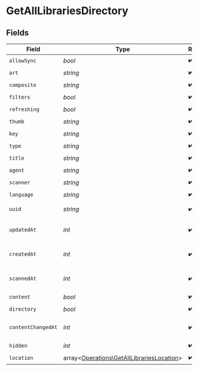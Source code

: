 # GetAllLibrariesDirectory


## Fields

| Field                                                                                           | Type                                                                                            | Required                                                                                        | Description                                                                                     | Example                                                                                         |
| ----------------------------------------------------------------------------------------------- | ----------------------------------------------------------------------------------------------- | ----------------------------------------------------------------------------------------------- | ----------------------------------------------------------------------------------------------- | ----------------------------------------------------------------------------------------------- |
| `allowSync`                                                                                     | *bool*                                                                                          | :heavy_check_mark:                                                                              | N/A                                                                                             | true                                                                                            |
| `art`                                                                                           | *string*                                                                                        | :heavy_check_mark:                                                                              | N/A                                                                                             | /:/resources/movie-fanart.jpg                                                                   |
| `composite`                                                                                     | *string*                                                                                        | :heavy_check_mark:                                                                              | N/A                                                                                             | /library/sections/1/composite/1705615584                                                        |
| `filters`                                                                                       | *bool*                                                                                          | :heavy_check_mark:                                                                              | N/A                                                                                             | true                                                                                            |
| `refreshing`                                                                                    | *bool*                                                                                          | :heavy_check_mark:                                                                              | N/A                                                                                             | false                                                                                           |
| `thumb`                                                                                         | *string*                                                                                        | :heavy_check_mark:                                                                              | N/A                                                                                             | /:/resources/movie.png                                                                          |
| `key`                                                                                           | *string*                                                                                        | :heavy_check_mark:                                                                              | N/A                                                                                             | 1                                                                                               |
| `type`                                                                                          | *string*                                                                                        | :heavy_check_mark:                                                                              | N/A                                                                                             | movie                                                                                           |
| `title`                                                                                         | *string*                                                                                        | :heavy_check_mark:                                                                              | N/A                                                                                             | Movies                                                                                          |
| `agent`                                                                                         | *string*                                                                                        | :heavy_check_mark:                                                                              | N/A                                                                                             | tv.plex.agents.movie                                                                            |
| `scanner`                                                                                       | *string*                                                                                        | :heavy_check_mark:                                                                              | N/A                                                                                             | Plex Movie                                                                                      |
| `language`                                                                                      | *string*                                                                                        | :heavy_check_mark:                                                                              | N/A                                                                                             | en-US                                                                                           |
| `uuid`                                                                                          | *string*                                                                                        | :heavy_check_mark:                                                                              | N/A                                                                                             | 322a231a-b7f7-49f5-920f-14c61199cd30                                                            |
| `updatedAt`                                                                                     | *int*                                                                                           | :heavy_check_mark:                                                                              | Unix epoch datetime in seconds                                                                  | 1556281940                                                                                      |
| `createdAt`                                                                                     | *int*                                                                                           | :heavy_check_mark:                                                                              | Unix epoch datetime in seconds                                                                  | 1556281940                                                                                      |
| `scannedAt`                                                                                     | *int*                                                                                           | :heavy_check_mark:                                                                              | Unix epoch datetime in seconds                                                                  | 1556281940                                                                                      |
| `content`                                                                                       | *bool*                                                                                          | :heavy_check_mark:                                                                              | N/A                                                                                             | true                                                                                            |
| `directory`                                                                                     | *bool*                                                                                          | :heavy_check_mark:                                                                              | N/A                                                                                             | true                                                                                            |
| `contentChangedAt`                                                                              | *int*                                                                                           | :heavy_check_mark:                                                                              | Unix epoch datetime in seconds                                                                  | 1556281940                                                                                      |
| `hidden`                                                                                        | *int*                                                                                           | :heavy_check_mark:                                                                              | N/A                                                                                             | 0                                                                                               |
| `location`                                                                                      | array<[Operations\GetAllLibrariesLocation](../../Models/Operations/GetAllLibrariesLocation.md)> | :heavy_check_mark:                                                                              | N/A                                                                                             |                                                                                                 |
